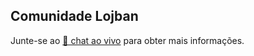 ## Comunidade Lojban

Junte-se ao [💬 chat ao vivo](https://lojban.pw/articles/live_chat/) para obter mais informações.